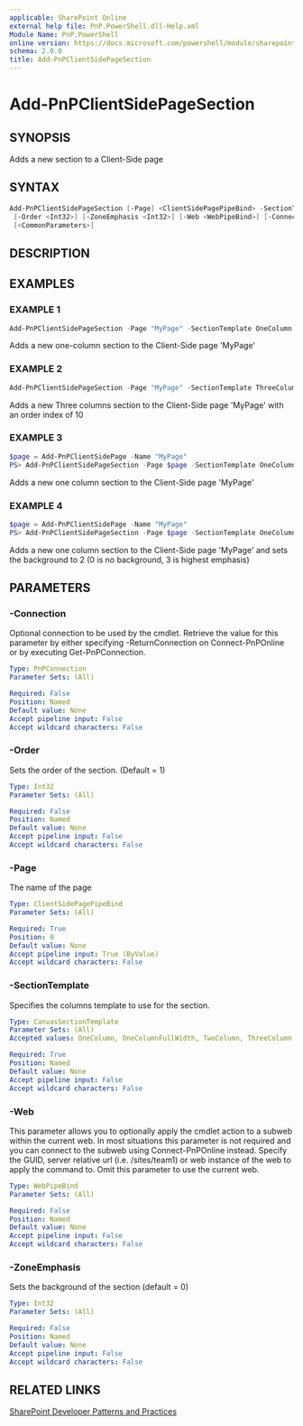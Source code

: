 ```yaml
---
applicable: SharePoint Online
external help file: PnP.PowerShell.dll-Help.xml
Module Name: PnP.PowerShell
online version: https://docs.microsoft.com/powershell/module/sharepoint-pnp/add-pnpclientsidepagesection
schema: 2.0.0
title: Add-PnPClientSidePageSection
---
```


# Add-PnPClientSidePageSection

## SYNOPSIS
Adds a new section to a Client-Side page

## SYNTAX

```powershell
Add-PnPClientSidePageSection [-Page] <ClientSidePagePipeBind> -SectionTemplate <CanvasSectionTemplate>
 [-Order <Int32>] [-ZoneEmphasis <Int32>] [-Web <WebPipeBind>] [-Connection <PnPConnection>]
 [<CommonParameters>]
```

## DESCRIPTION

## EXAMPLES

### EXAMPLE 1
```powershell
Add-PnPClientSidePageSection -Page "MyPage" -SectionTemplate OneColumn
```

Adds a new one-column section to the Client-Side page 'MyPage'

### EXAMPLE 2
```powershell
Add-PnPClientSidePageSection -Page "MyPage" -SectionTemplate ThreeColumn -Order 10
```

Adds a new Three columns section to the Client-Side page 'MyPage' with an order index of 10

### EXAMPLE 3
```powershell
$page = Add-PnPClientSidePage -Name "MyPage"
PS> Add-PnPClientSidePageSection -Page $page -SectionTemplate OneColumn
```

Adds a new one column section to the Client-Side page 'MyPage'

### EXAMPLE 4
```powershell
$page = Add-PnPClientSidePage -Name "MyPage"
PS> Add-PnPClientSidePageSection -Page $page -SectionTemplate OneColumn -ZoneEmphasis 2
```

Adds a new one column section to the Client-Side page 'MyPage' and sets the background to 2 (0 is no background, 3 is highest emphasis)

## PARAMETERS

### -Connection
Optional connection to be used by the cmdlet. Retrieve the value for this parameter by either specifying -ReturnConnection on Connect-PnPOnline or by executing Get-PnPConnection.

```yaml
Type: PnPConnection
Parameter Sets: (All)

Required: False
Position: Named
Default value: None
Accept pipeline input: False
Accept wildcard characters: False
```

### -Order
Sets the order of the section. (Default = 1)

```yaml
Type: Int32
Parameter Sets: (All)

Required: False
Position: Named
Default value: None
Accept pipeline input: False
Accept wildcard characters: False
```

### -Page
The name of the page

```yaml
Type: ClientSidePagePipeBind
Parameter Sets: (All)

Required: True
Position: 0
Default value: None
Accept pipeline input: True (ByValue)
Accept wildcard characters: False
```

### -SectionTemplate
Specifies the columns template to use for the section.

```yaml
Type: CanvasSectionTemplate
Parameter Sets: (All)
Accepted values: OneColumn, OneColumnFullWidth, TwoColumn, ThreeColumn, TwoColumnLeft, TwoColumnRight, OneColumnVerticalSection, TwoColumnVerticalSection, ThreeColumnVerticalSection, TwoColumnLeftVerticalSection, TwoColumnRightVerticalSection

Required: True
Position: Named
Default value: None
Accept pipeline input: False
Accept wildcard characters: False
```

### -Web
This parameter allows you to optionally apply the cmdlet action to a subweb within the current web. In most situations this parameter is not required and you can connect to the subweb using Connect-PnPOnline instead. Specify the GUID, server relative url (i.e. /sites/team1) or web instance of the web to apply the command to. Omit this parameter to use the current web.

```yaml
Type: WebPipeBind
Parameter Sets: (All)

Required: False
Position: Named
Default value: None
Accept pipeline input: False
Accept wildcard characters: False
```

### -ZoneEmphasis
Sets the background of the section (default = 0)

```yaml
Type: Int32
Parameter Sets: (All)

Required: False
Position: Named
Default value: None
Accept pipeline input: False
Accept wildcard characters: False
```

## RELATED LINKS

[SharePoint Developer Patterns and Practices](https://aka.ms/sppnp)